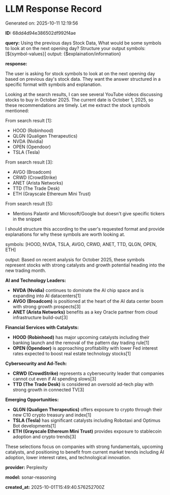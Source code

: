 # LLM Response Record

Generated on: 2025-10-11 12:19:56

**ID:** 68dd4d94e386502df992f4ae

**query:** Using the previous days Stock Data, What would be some symbols to look at on the next opening day? 
Structure your output
symbols: [${symbol-values}]
output: {$explaination/information}

**response:**

<think>
The user is asking for stock symbols to look at on the next opening day based on previous day's stock data. They want the answer structured in a specific format with symbols and explanation.

Looking at the search results, I can see several YouTube videos discussing stocks to buy in October 2025. The current date is October 1, 2025, so these recommendations are timely. Let me extract the stock symbols mentioned:

From search result [1]:
- HOOD (Robinhood)
- QLGN (Qualigen Therapeutics) 
- NVDA (Nvidia)
- OPEN (Opendoor)
- TSLA (Tesla)

From search result [3]:
- AVGO (Broadcom)
- CRWD (CrowdStrike)
- ANET (Arista Networks)
- TTD (The Trade Desk)
- ETH (Grayscale Ethereum Mini Trust)

From search result [5]:
- Mentions Palantir and Microsoft/Google but doesn't give specific tickers in the snippet

I should structure this according to the user's requested format and provide explanations for why these symbols are worth looking at.
</think>

symbols: [HOOD, NVDA, TSLA, AVGO, CRWD, ANET, TTD, QLGN, OPEN, ETH]

output: Based on recent analysis for October 2025, these symbols represent stocks with strong catalysts and growth potential heading into the new trading month.

**AI and Technology Leaders:**
- **NVDA (Nvidia)** continues to dominate the AI chip space and is expanding into AI datacenters[1]
- **AVGO (Broadcom)** is positioned at the heart of the AI data center boom with strong growth prospects[3]
- **ANET (Arista Networks)** benefits as a key Oracle partner from cloud infrastructure build-out[3]

**Financial Services with Catalysts:**
- **HOOD (Robinhood)** has major upcoming catalysts including their banking launch and the removal of the pattern day trading rule[1]
- **OPEN (Opendoor)** is approaching profitability with lower Fed interest rates expected to boost real estate technology stocks[1]

**Cybersecurity and Ad-Tech:**
- **CRWD (CrowdStrike)** represents a cybersecurity leader that companies cannot cut even if AI spending slows[3]
- **TTD (The Trade Desk)** is considered an oversold ad-tech play with strong growth in connected TV[3]

**Emerging Opportunities:**
- **QLGN (Qualigen Therapeutics)** offers exposure to crypto through their new C10 crypto treasury and index[1]
- **TSLA (Tesla)** has significant catalysts including Robotaxi and Optimus Bot developments[1]
- **ETH (Grayscale Ethereum Mini Trust)** provides exposure to stablecoin adoption and crypto trends[3]

These selections focus on companies with strong fundamentals, upcoming catalysts, and positioning to benefit from current market trends including AI adoption, lower interest rates, and technological innovation.

**provider:** Perplexity

**model:** sonar-reasoning

**created_at:** 2025-10-01T15:49:40.576252700Z

